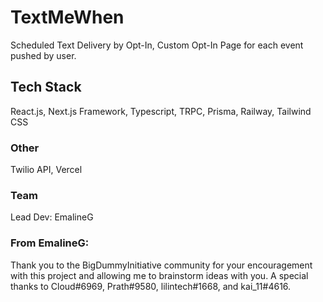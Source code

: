 # TextMeWhen

Scheduled Text Delivery by Opt-In, Custom Opt-In Page for each event pushed by user.

## Tech Stack

React.js, Next.js Framework, Typescript, TRPC, Prisma, Railway, Tailwind CSS

### Other

Twilio API, Vercel

### Team 
Lead Dev: EmalineG

### From EmalineG:

Thank you to the BigDummyInitiative community for your encouragement with this project and allowing me to brainstorm ideas with you. A special thanks to Cloud#6969, Prath#9580, lilintech#1668, and kai_11#4616.



